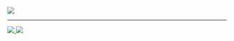 <img src="https://pixel-profile.vercel.app/api/github-stats?username=ghyghoo8&pixelate_avatar=false&show_rank=false&include_all_commits=true&screen_effect=true&background=linear-gradient(to%20bottom%20right%2C%20%23e6fffb%2C%20%23001d66)" />


-----

<a href="https://github.com/ghyghoo8">
  <img src="https://github-readme-stats.vercel.app/api?username=ghyghoo8&show_icons=true&hide_border=true" />
  <img src="https://github-readme-stats.vercel.app/api/top-langs/?username=ghyghoo8&layout=compact" />
</a>




